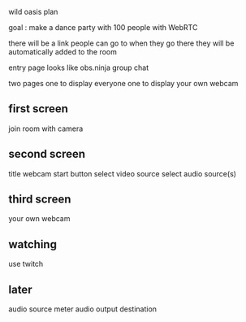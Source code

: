 wild oasis plan

goal : make a dance party with 100 people with WebRTC

there will be a link people can go to
when they go there they will be automatically
added to the room

entry page looks like obs.ninja group chat

two pages
one to display everyone
one to display your own webcam


first screen
------------
join room with camera

second screen
-------------
title
webcam
start button
select video source
select audio source(s)

third screen
------------
your own webcam

watching
--------
use twitch







































later
-----
audio source meter
audio output destination



